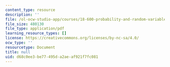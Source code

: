 ```yaml
---
content_type: resource
description: ''
file: /ol-ocw-studio-app/courses/18-600-probability-and-random-variables-fall-2019/d68c0ee3be77495da2aeaf921f7fc081_MIT18_600F19_lec26.pdf
file_size: 480130
file_type: application/pdf
learning_resource_types: []
license: https://creativecommons.org/licenses/by-nc-sa/4.0/
ocw_type: ''
resourcetype: Document
title: null
uid: d68c0ee3-be77-495d-a2ae-af921f7fc081
---
```


